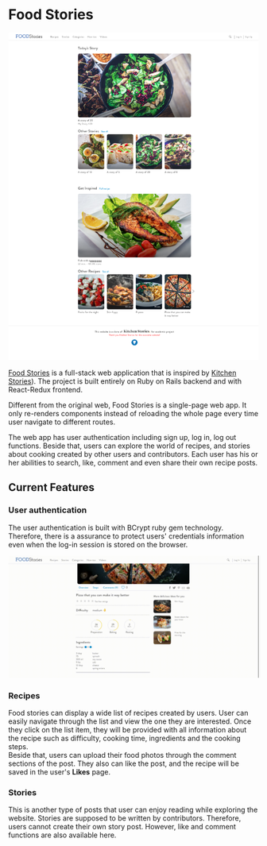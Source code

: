 # Food Stories

<img style="margin-left: 50%;transform:translateX(-50%)" src="photos/screenshot:gifs/homepage.png"/>

[Food Stories](https://food-stories.herokuapp.com/) is a full-stack web application that is inspired by [Kitchen Stories](https://kitchenstories.io/en)). The project is built entirely on Ruby on Rails backend and with React-Redux frontend.   

Different from the original web, Food Stories is a single-page web app. It only re-renders components instead of reloading the whole page every time user navigate to different routes.

The web app has user authentication including sign up, log in, log out functions. Beside that, users can explore the world of recipes, and stories about cooking created by other users and contributors. Each user has his or her abilities to search, like, comment and even share their own recipe posts.

## Current Features

### User authentication
The user authentication is built with BCrypt ruby gem technology. Therefore, there is a assurance to protect users' credentials information even when the log-in session is stored on the browser.

![auth](photos/screenshot:gifs/login.gif)

### Recipes
Food stories can display a wide list of recipes created by users. User can easily navigate through the list and view the one they are interested. Once they click on the list item, they will be provided with all information about the recipe such as difficulty, cooking time, ingredients and the cooking steps.   
Beside that, users can upload their food photos through the comment sections of the post. They also can like the post, and the recipe will be saved in the user's **Likes** page.



### Stories
This is another type of posts that user can enjoy reading while exploring the website. Stories are supposed to be written by contributors. Therefore, users cannot create their own story post. However, like and comment functions are also available here.
